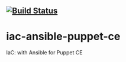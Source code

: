 [![Build Status](https://travis-ci.org/wluisaraujo/iac-ansible-puppet-ce.svg?branch=master)](https://travis-ci.org/wluisaraujo/iac-ansible-puppet-ce)
---
# iac-ansible-puppet-ce
IaC: with Ansible for Puppet CE

